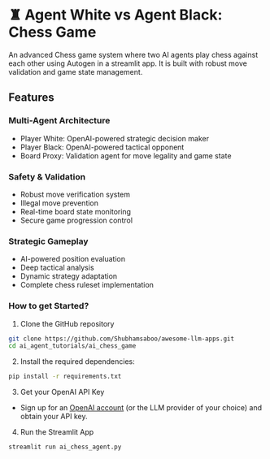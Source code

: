 # ♜ Agent White vs Agent Black: Chess Game

An advanced Chess game system where two AI agents play chess against each other using Autogen in a streamlit app. It is built with robust move validation and game state management.

## Features

### Multi-Agent Architecture

- Player White: OpenAI-powered strategic decision maker
- Player Black: OpenAI-powered tactical opponent
- Board Proxy: Validation agent for move legality and game state

### Safety & Validation

- Robust move verification system
- Illegal move prevention
- Real-time board state monitoring
- Secure game progression control

### Strategic Gameplay

- AI-powered position evaluation
- Deep tactical analysis
- Dynamic strategy adaptation
- Complete chess ruleset implementation

### How to get Started?

1. Clone the GitHub repository

```bash
git clone https://github.com/Shubhamsaboo/awesome-llm-apps.git
cd ai_agent_tutorials/ai_chess_game
```

2. Install the required dependencies:

```bash
pip install -r requirements.txt
```

3. Get your OpenAI API Key

- Sign up for an [OpenAI account](https://platform.openai.com/) (or the LLM provider of your choice) and obtain your API key.

4. Run the Streamlit App

```bash
streamlit run ai_chess_agent.py
```
